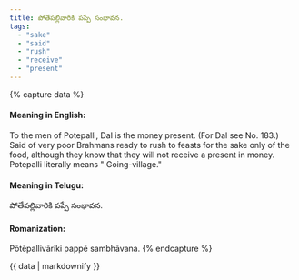 ```yaml
---
title: పోతేపల్లివారికి పప్పే సంభావన.
tags:
  - "sake"
  - "said"
  - "rush"
  - "receive"
  - "present"
---
```


{% capture data %}
#### Meaning in English:
To the men of Potepalli, Dal is the money present.
(For Dal see No. 183.)
Said of very poor Brahmans ready to rush to feasts for the sake only of the food, although they know that they will not receive a present in money.
Potepalli literally means " Going-village."

#### Meaning in Telugu:
పోతేపల్లివారికి పప్పే సంభావన.

#### Romanization:
Pōtēpallivāriki pappē sambhāvana.
{% endcapture %}

{{ data | markdownify }}

